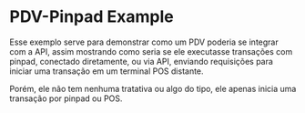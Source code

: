 # PDV-Pinpad Example

Esse exemplo serve para demonstrar como um PDV poderia se integrar com a API, assim mostrando como seria se ele executasse transações com pinpad, conectado diretamente, ou via API, enviando requisições para iniciar uma transação em um terminal POS distante.

Porém, ele não tem nenhuma tratativa ou algo do tipo, ele apenas inicia uma transação por pinpad ou POS.
